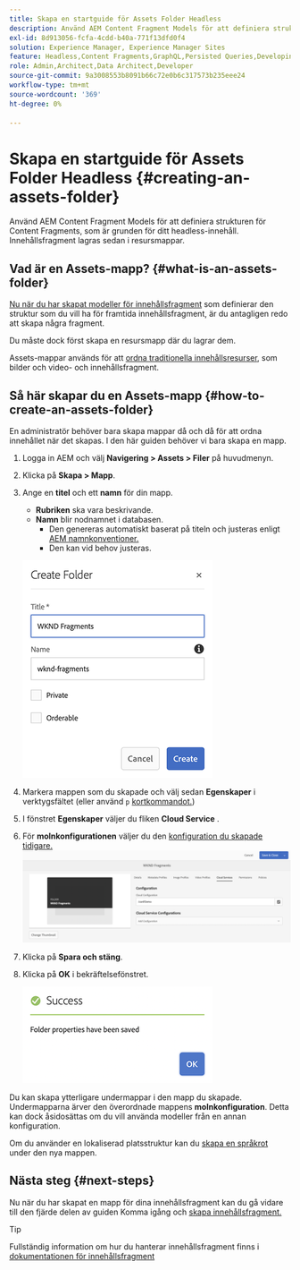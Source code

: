 ```yaml
---
title: Skapa en startguide för Assets Folder Headless
description: Använd AEM Content Fragment Models för att definiera strukturen för Content Fragments, som är grunden för ditt headless-innehåll.
exl-id: 8d913056-fcfa-4cdd-b40a-771f13dfd0f4
solution: Experience Manager, Experience Manager Sites
feature: Headless,Content Fragments,GraphQL,Persisted Queries,Developing
role: Admin,Architect,Data Architect,Developer
source-git-commit: 9a3008553b8091b66c72e0b6c317573b235eee24
workflow-type: tm+mt
source-wordcount: '369'
ht-degree: 0%

---
```


# Skapa en startguide för Assets Folder Headless {#creating-an-assets-folder}

Använd AEM Content Fragment Models för att definiera strukturen för Content Fragments, som är grunden för ditt headless-innehåll. Innehållsfragment lagras sedan i resursmappar.

## Vad är en Assets-mapp? {#what-is-an-assets-folder}

[Nu när du har skapat modeller för innehållsfragment](create-content-model.md) som definierar den struktur som du vill ha för framtida innehållsfragment, är du antagligen redo att skapa några fragment.

Du måste dock först skapa en resursmapp där du lagrar dem.

Assets-mappar används för att [ordna traditionella innehållsresurser](/help/assets/manage-assets.md), som bilder och video- och innehållsfragment.

## Så här skapar du en Assets-mapp {#how-to-create-an-assets-folder}

En administratör behöver bara skapa mappar då och då för att ordna innehållet när det skapas. I den här guiden behöver vi bara skapa en mapp.

1. Logga in AEM och välj **Navigering > Assets > Filer** på huvudmenyn.
1. Klicka på **Skapa > Mapp**.
1. Ange en **titel** och ett **namn** för din mapp.
   * **Rubriken** ska vara beskrivande.
   * **Namn** blir nodnamnet i databasen.
      * Den genereras automatiskt baserat på titeln och justeras enligt [AEM namnkonventioner.](/help/sites-developing/naming-conventions.md)
      * Den kan vid behov justeras.

   ![Skapa mapp](assets/assets-folder-create.png)
1. Markera mappen som du skapade och välj sedan **Egenskaper** i verktygsfältet (eller använd `p` [kortkommandot.](/help/sites-authoring/keyboard-shortcuts.md))
1. I fönstret **Egenskaper** väljer du fliken **Cloud Service** .
1. För **molnkonfigurationen** väljer du den [konfiguration du skapade tidigare.](create-configuration.md)
   ![Konfigurera resursmappen](assets/assets-folder-configure.png)
1. Klicka på **Spara och stäng**.
1. Klicka på **OK** i bekräftelsefönstret.

   ![Bekräftelsefönstret](assets/assets-folder-confirmation.png)

Du kan skapa ytterligare undermappar i den mapp du skapade. Undermapparna ärver den överordnade mappens **molnkonfiguration**. Detta kan dock åsidosättas om du vill använda modeller från en annan konfiguration.

Om du använder en lokaliserad platsstruktur kan du [skapa en språkrot](/help/assets/multilingual-assets.md) under den nya mappen.

## Nästa steg {#next-steps}

Nu när du har skapat en mapp för dina innehållsfragment kan du gå vidare till den fjärde delen av guiden Komma igång och [skapa innehållsfragment.](create-content-fragment.md)

>[!TIP]
>
>Fullständig information om hur du hanterar innehållsfragment finns i [dokumentationen för innehållsfragment](/help/assets/content-fragments/content-fragments.md)
